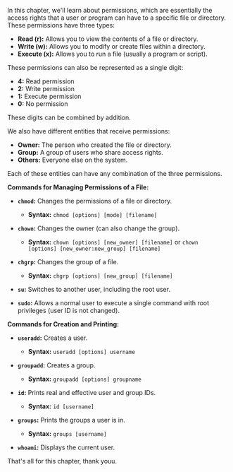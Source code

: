 In this chapter, we'll learn about permissions, which are essentially the access rights that a user or program can have to a specific file or directory. These permissions have three types:

* **Read (r):** Allows you to view the contents of a file or directory.
* **Write (w):** Allows you to modify or create files within a directory.
* **Execute (x):** Allows you to run a file (usually a program or script).

These permissions can also be represented as a single digit:

* **4:** Read permission
* **2:** Write permission
* **1:** Execute permission
* **0:** No permission

These digits can be combined by addition.

We also have different entities that receive permissions:

* **Owner:** The person who created the file or directory.
* **Group:** A group of users who share access rights.
* **Others:** Everyone else on the system.

Each of these entities can have any combination of the three permissions.

**Commands for Managing Permissions of a File:**

* **`chmod`:** Changes the permissions of a file or directory.
    * **Syntax:** `chmod [options] [mode] [filename]`

* **`chown`:** Changes the owner (can also change the group).
    * **Syntax:** `chown [options] [new_owner] [filename]` or `chown [options] [new_owner:new_group] [filename]`

* **`chgrp`:** Changes the group of a file.
    * **Syntax:** `chgrp [options] [new_group] [filename]`

* **`su`:** Switches to another user, including the root user.

* **`sudo`:** Allows a normal user to execute a single command with root privileges (user ID is not changed).

**Commands for Creation and Printing:**

* **`useradd`:** Creates a user.
    * **Syntax:** `useradd [options] username`

* **`groupadd`:** Creates a group.
    * **Syntax:** `groupadd [options] groupname`

* **`id`:** Prints real and effective user and group IDs.
    * **Syntax:** `id [username]`

* **`groups`:** Prints the groups a user is in.
    * **Syntax:** `groups [username]`

* **`whoami`:** Displays the current user.

That's all for this chapter, thank youu.
